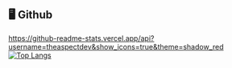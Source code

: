 
## 🖥 Github

<img>https://github-readme-stats.vercel.app/api?username=theaspectdev&show_icons=true&theme=shadow_red</img>
[![Top Langs](https://github-readme-stats.vercel.app/api/top-langs/?username=theaspectdev&layout=donut-vertical)](https://github.com/theaspectdev/github-readme-stats)
